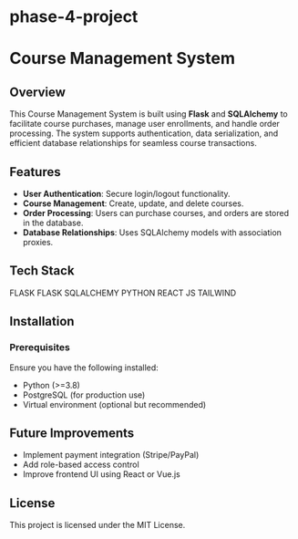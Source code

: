# phase-4-project
# Course Management System

## Overview
This Course Management System is built using **Flask** and **SQLAlchemy** to facilitate course purchases, manage user enrollments, and handle order processing. The system supports authentication, data serialization, and efficient database relationships for seamless course transactions.

## Features
- **User Authentication**: Secure login/logout functionality.
- **Course Management**: Create, update, and delete courses.
- **Order Processing**: Users can purchase courses, and orders are stored in the database.
- **Database Relationships**: Uses SQLAlchemy models with association proxies.

## Tech Stack
FLASK
FLASK SQLALCHEMY
PYTHON
REACT
JS
TAILWIND

## Installation
### Prerequisites
Ensure you have the following installed:
- Python (>=3.8)
- PostgreSQL (for production use)
- Virtual environment (optional but recommended)


## Future Improvements
- Implement payment integration (Stripe/PayPal)
- Add role-based access control
- Improve frontend UI using React or Vue.js

## License
This project is licensed under the MIT License.


